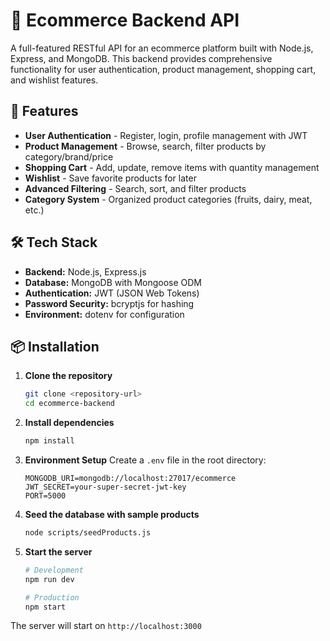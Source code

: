 # 🛒 Ecommerce Backend API

A full-featured RESTful API for an ecommerce platform built with Node.js, Express, and MongoDB. This backend provides comprehensive functionality for user authentication, product management, shopping cart, and wishlist features.

## 🚀 Features

- **User Authentication** - Register, login, profile management with JWT
- **Product Management** - Browse, search, filter products by category/brand/price
- **Shopping Cart** - Add, update, remove items with quantity management
- **Wishlist** - Save favorite products for later
- **Advanced Filtering** - Search, sort, and filter products
- **Category System** - Organized product categories (fruits, dairy, meat, etc.)

## 🛠️ Tech Stack

- **Backend:** Node.js, Express.js
- **Database:** MongoDB with Mongoose ODM
- **Authentication:** JWT (JSON Web Tokens)
- **Password Security:** bcryptjs for hashing
- **Environment:** dotenv for configuration

## 📦 Installation

1. **Clone the repository**
   ```bash
   git clone <repository-url>
   cd ecommerce-backend
   ```

2. **Install dependencies**
   ```bash
   npm install
   ```

3. **Environment Setup**
   Create a `.env` file in the root directory:
   ```env
   MONGODB_URI=mongodb://localhost:27017/ecommerce
   JWT_SECRET=your-super-secret-jwt-key
   PORT=5000
   ```

4. **Seed the database with sample products**
   ```bash
   node scripts/seedProducts.js
   ```

5. **Start the server**
   ```bash
   # Development
   npm run dev

   # Production
   npm start
   ```

The server will start on `http://localhost:3000`

